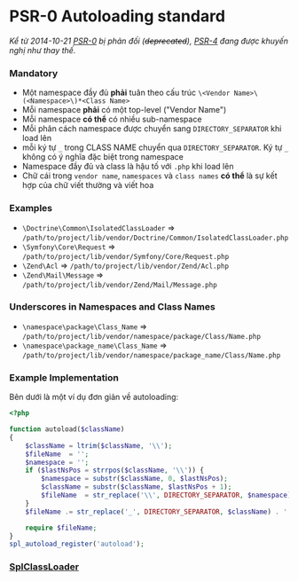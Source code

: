PSR-0 Autoloading standard
==========================
_Kể từ 2014-10-21 [PSR-0](https://github.com/gr-hien/PSR/blob/master/PSR-0.md) bị phản đối (~~deprecated~~), [PSR-4](https://github.com/gr-hien/PSR/blob/master/PSR-4.md) đang được khuyến nghị như thay thế._

### Mandatory
* Một namespace đầy đủ **phải** tuân theo cấu trúc `\<Vendor Name>\(<Namespace>\)*<Class Name>`
* Mỗi namespace **phải** có một top-level ("Vendor Name")
* Mỗi namespace **có thể** có nhiều sub-namespace
* Mỗi phân cách namespace được chuyển sang `DIRECTORY_SEPARATOR` khi load lên
* mỗi ký tự `_` trong CLASS NAME chuyển qua `DIRECTORY_SEPARATOR`. Ký tự `_` không có ý nghĩa đặc biệt trong namespace
* Namespace đầy đủ và class là hậu tố với `.php` khi load lên
* Chữ cái trong `vendor name`, `namespaces` và `class names` **có thể** là sự kết hợp của chữ viết thường và viết hoa

### Examples
* `\Doctrine\Common\IsolatedClassLoader` => `/path/to/project/lib/vendor/Doctrine/Common/IsolatedClassLoader.php`
* `\Symfony\Core\Request` => `/path/to/project/lib/vendor/Symfony/Core/Request.php`
* `\Zend\Acl` => `/path/to/project/lib/vendor/Zend/Acl.php`
* `\Zend\Mail\Message` => `/path/to/project/lib/vendor/Zend/Mail/Message.php`

### Underscores in Namespaces and Class Names
* `\namespace\package\Class_Name` => `/path/to/project/lib/vendor/namespace/package/Class/Name.php`
* `\namespace\package_name\Class_Name` => `/path/to/project/lib/vendor/namespace/package_name/Class/Name.php`

### Example Implementation
Bên dưới là một ví dụ đơn giản về autoloading:
```php
<?php

function autoload($className)
{
	$className = ltrim($className, '\\');
	$fileName  = '';
	$namespace = '';
	if ($lastNsPos = strrpos($className, '\\')) {
		$namespace = substr($className, 0, $lastNsPos);
		$className = substr($className, $lastNsPos + 1);
		$fileName  = str_replace('\\', DIRECTORY_SEPARATOR, $namespace) . DIRECTORY_SEPARATOR;
	}
	$fileName .= str_replace('_', DIRECTORY_SEPARATOR, $className) . '.php';

	require $fileName;
}
spl_autoload_register('autoload');
```
### [SplClassLoader](https://github.com/runsystem-hiennt2/PSR/blob/master/SplClassLoader.php)
